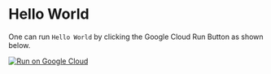 # Hello World

One can run `Hello World` by clicking the Google Cloud Run Button as shown below.

[![Run on Google Cloud](https://deploy.cloud.run/button.svg)](https://deploy.cloud.run)
